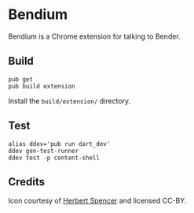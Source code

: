 # Bendium

Bendium is a Chrome extension for talking to Bender.

## Build

```
pub get
pub build extension
```

Install the `build/extension/` directory.

## Test

```
alias ddev='pub run dart_dev'
ddev gen-test-runner
ddev test -p content-shell
```

## Credits

Icon courtesy of [Herbert Spencer](https://thenounproject.com/hspencer/)
and licensed CC-BY.

